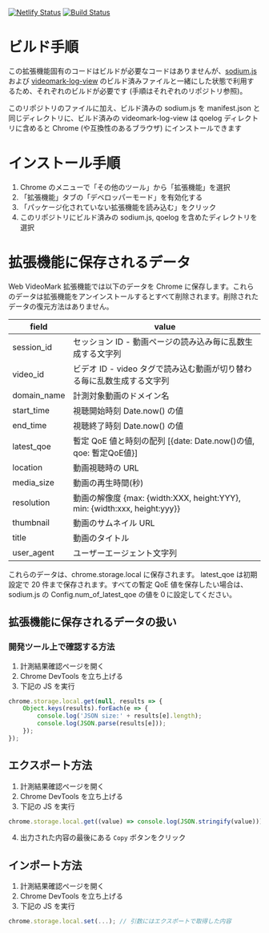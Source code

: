 [![Netlify Status](https://api.netlify.com/api/v1/badges/0d2a4ed0-102a-47db-8291-c241d66a909b/deploy-status)](https://app.netlify.com/sites/sodium-extension/deploys)
[![Build Status](https://travis-ci.org/videomark/videomark-extension.svg?branch=master)](https://travis-ci.org/videomark/videomark-extension)

# ビルド手順

この拡張機能固有のコードはビルドが必要なコードはありませんが、[sodium.js](<https://github.com/videomark/sodium.js>) および [videomark-log-view](<https://github.com/videomark/videomark-log-view>) のビルド済みファイルと一緒にした状態で利用するため、それぞれのビルドが必要です (手順はそれぞれのリポジトリ参照)。

このリポジトリのファイルに加え、ビルド済みの sodium.js を manifest.json と同じディレクトリに、ビルド済みの videomark-log-view は qoelog ディレクトリに含めると Chrome (や互換性のあるブラウザ) にインストールできます

# インストール手順

1. Chrome のメニューで「その他のツール」から「拡張機能」を選択
2. 「拡張機能」タブの「デベロッパーモード」を有効化する
3. 「パッケージ化されていない拡張機能を読み込む」をクリック
4. このリポジトリにビルド済みの sodium.js, qoelog を含めたディレクトリを選択

# 拡張機能に保存されるデータ

Web VideoMark 拡張機能では以下のデータを Chrome に保存します。これらのデータは拡張機能をアンインストールするとすべて削除されます。削除されたデータの復元方法はありません。

| field | value |
| --- | --- |
| session_id     | セッション ID - 動画ページの読み込み毎に乱数生成する文字列 |
| video_id       | ビデオ ID - video タグで読み込む動画が切り替わる毎に乱数生成する文字列 |
| domain_name    | 計測対象動画のドメイン名 |
| start_time     | 視聴開始時刻 Date.now() の値 |
| end_time       | 視聴終了時刻 Date.now() の値 |
| latest_qoe     | 暫定 QoE 値と時刻の配列 [{date: Date.now()の値, qoe: 暫定QoE値}] |
| location       | 動画視聴時の URL |
| media_size     | 動画の再生時間(秒) |
| resolution     | 動画の解像度 {max: {width:XXX, height:YYY}, min: {width:xxx, height:yyy}} |
| thumbnail      | 動画のサムネイル URL |
| title          | 動画のタイトル |
| user_agent     | ユーザーエージェント文字列 |

これらのデータは、chrome.storage.local に保存されます。
latest_qoe は初期設定で 20 件まで保存されます。すべての暫定 QoE 値を保存したい場合は、sodium.js の Config.num_of_latest_qoe の値を０に設定してください。

## 拡張機能に保存されるデータの扱い

### 開発ツール上で確認する方法
1. 計測結果確認ページを開く
2. Chrome DevTools を立ち上げる
3. 下記の JS を実行

```JavaScript
chrome.storage.local.get(null, results => {
    Object.keys(results).forEach(e => {
        console.log('JSON size:' + results[e].length);
        console.log(JSON.parse(results[e]));
    });
});
```

## エクスポート方法
1. 計測結果確認ページを開く
2. Chrome DevTools を立ち上げる
3. 下記の JS を実行

```JavaScript
chrome.storage.local.get((value) => console.log(JSON.stringify(value)));
```
4. 出力された内容の最後にある `Copy` ボタンをクリック

## インポート方法
1. 計測結果確認ページを開く
2. Chrome DevTools を立ち上げる
3. 下記の JS を実行

```JavaScript
chrome.storage.local.set(...); // 引数にはエクスポートで取得した内容
```
